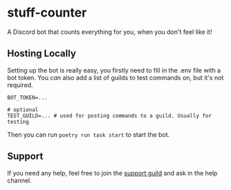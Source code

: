 # stuff-counter

A Discord bot that counts everything for you, when you don't feel like it!

## Hosting Locally

Setting up the bot is really easy, you firstly need to fill in the .env file with a bot token. You _can_ also add a list of guilds to test commands on, but it's not required.

```
BOT_TOKEN=...

# optional
TEST_GUILD=... # used for posting commands to a guild. Usually for testing
```

Then you can run `poetry run task start` to start the bot.

## Support

If you need any help, feel free to join the [support guild](https://discord.gg/EgfTxdy8S4) and ask in the help channel.
